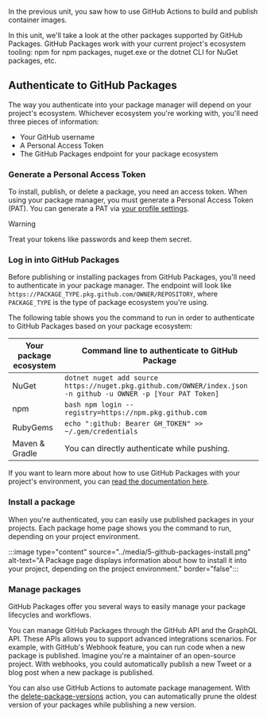 In the previous unit, you saw how to use GitHub Actions to build and publish container images.

In this unit, we'll take a look at the other packages supported by GitHub Packages. GitHub Packages work with your current project's ecosystem tooling: npm for npm packages, nuget.exe or the dotnet CLI for NuGet packages, etc.

## Authenticate to GitHub Packages

The way you authenticate into your package manager will depend on your project's ecosystem. Whichever ecosystem you're working with, you'll need three pieces of information: 

- Your GitHub username
- A Personal Access Token
- The GitHub Packages endpoint for your package ecosystem

### Generate a Personal Access Token

To install, publish, or delete a package, you need an access token. When using your package
manager, you must generate a Personal Access Token (PAT). You can generate a PAT via [your profile settings](https://docs.github.com/en/free-pro-team@latest/github/authenticating-to-github/creating-a-personal-access-token?azure-portal=true).

> [!WARNING]
> Treat your tokens like passwords and keep them secret.

### Log in into GitHub Packages

Before publishing or installing packages from GitHub Packages, you'll need to authenticate in your package manager. The endpoint will look like `https://PACKAGE_TYPE.pkg.github.com/OWNER/REPOSITORY`, where `PACKAGE_TYPE` is the type of package ecosystem you're using.

The following table shows you the command to run in order to authenticate to GitHub Packages based on your package ecosystem:

| Your package ecosystem | Command line to authenticate to GitHub Package     |
|------------------------|----------------------------------------------------|
| NuGet                  | `dotnet nuget add source https://nuget.pkg.github.com/OWNER/index.json -n github -u OWNER -p [Your PAT Token]` |
| npm                    | `bash npm login --registry=https://npm.pkg.github.com` |
| RubyGems     | `echo ":github: Bearer GH_TOKEN" >> ~/.gem/credentials` |
| Maven & Gradle | You can directly authenticate while pushing. |

If you want to learn more about how to use GitHub Packages with your project's environment, you can [read the documentation here](https://docs.github.com/en/free-pro-team@latest/packages/using-github-packages-with-your-projects-ecosystem?azure-portal=true).

### Install a package

When you're authenticated, you can easily use published packages in your projects. Each package home page shows you the command to run, depending on your project environment.

:::image type="content" source="../media/5-github-packages-install.png" alt-text="A Package page displays information about how to install it into your project, depending on the project environment." border="false":::

### Manage packages

GitHub Packages offer you several ways to easily manage your package lifecycles and workflows.

You can manage GitHub Packages through the GitHub API and the GraphQL API. These APIs allows you to support advanced integrations scenarios. For example, with GitHub's Webhook feature, you can run code when a new package is published. Imagine you're a maintainer of an open-source project. With webhooks, you could automatically publish a new Tweet or a blog post when a new package is published.

You can also use GitHub Actions to automate package management. With the [delete-package-versions](https://github.com/marketplace/actions/delete-package-versions?azure-portal=true) action, you can automatically prune the oldest version of your packages while publishing a new version.
